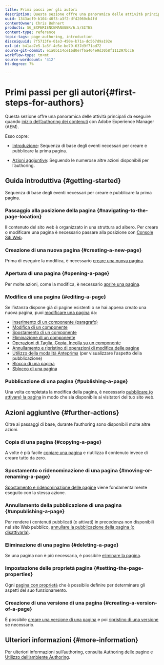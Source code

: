 ```yaml
---
title: Primi passi per gli autori
description: Questa sezione offre una panoramica delle attività principali da eseguire per la creazione di contenuti con Adobe Experience Manager (AEM).
uuid: 1343acf9-b104-40f3-a3f2-df42060cb4fd
contentOwner: Chris Bohnert
products: SG_EXPERIENCEMANAGER/6.5/SITES
content-type: reference
topic-tags: page-authoring, introduction
discoiquuid: 7f5713fe-01e3-450e-b71a-dc567d9a192e
exl-id: b41aa7e5-1a5f-4e5e-be79-637d9f71ad72
source-git-commit: e1a0b114ce16d0e7f6a464e9d30b8f111297bcc6
workflow-type: tm+mt
source-wordcount: '412'
ht-degree: 7%

---
```


# Primi passi per gli autori{#first-steps-for-authors}

Questa sezione offre una panoramica delle attività principali da eseguire quando [inizio dell’authoring dei contenuti](/help/sites-authoring/author.md#concept-of-authoring-and-publishing) con Adobe Experience Manager (AEM).

Esso copre:

* [Introduzione](#getting-started): Sequenza di base degli eventi necessari per creare e pubblicare la prima pagina.

* [Azioni aggiuntive](#further-actions): Seguendo le numerose altre azioni disponibili per l’authoring.

## Guida introduttiva {#getting-started}

Sequenza di base degli eventi necessari per creare e pubblicare la prima pagina.

### Passaggio alla posizione della pagina {#navigating-to-the-page-location}

Il contenuto del sito web è organizzato in una struttura ad albero. Per creare o modificare una pagina è necessario passare alla posizione con [Console Siti Web](/help/sites-classic-ui-authoring/author-env-basic-handling.md#navigating-with-the-websites-console).

### Creazione di una nuova pagina {#creating-a-new-page}

Prima di eseguire la modifica, è necessario [creare una nuova pagina](/help/sites-classic-ui-authoring/classic-page-author-manage-pages.md#creating-a-new-page).

### Apertura di una pagina {#opening-a-page}

Per molte azioni, come la modifica, è necessario [aprire una pagina](/help/sites-classic-ui-authoring/classic-page-author-manage-pages.md#opening-a-page-for-editing).

### Modifica di una pagina {#editing-a-page}

Se l’istanza dispone già di pagine esistenti o se hai appena creato una nuova pagina, puoi [modificare una pagina](/help/sites-classic-ui-authoring/classic-page-author-edit-content.md) da:

* [Inserimento di un componente (paragrafo)](/help/sites-classic-ui-authoring/classic-page-author-edit-content.md#inserting-a-component)
* [Modifica di un componente](/help/sites-classic-ui-authoring/classic-page-author-edit-content.md#editing-a-component-content-and-properties)
* [Spostamento di un componente](/help/sites-classic-ui-authoring/classic-page-author-edit-content.md#moving-a-component)
* [Eliminazione di un componente](/help/sites-classic-ui-authoring/classic-page-author-edit-content.md#deleting-a-component)
* [Operazioni di Taglia, Copia, Incolla su un componente](/help/sites-classic-ui-authoring/classic-page-author-edit-content.md#cut-copy-paste-a-component)
* [Annullamento e ripristino di operazioni di modifica delle pagine](/help/sites-classic-ui-authoring/classic-page-author-edit-content.md#undoing-and-redoing-page-edits)
* [Utilizzo della modalità Anteprima](/help/sites-classic-ui-authoring/classic-page-author-edit-content.md#previewing-pages) (per visualizzare l’aspetto della pubblicazione)
* [Blocco di una pagina  ](/help/sites-classic-ui-authoring/classic-page-author-edit-content.md#locking-a-page)
* [Sblocco di una pagina](/help/sites-classic-ui-authoring/classic-page-author-edit-content.md#unlocking-a-page)

### Pubblicazione di una pagina {#publishing-a-page}

Una volta completata la modifica della pagina, è necessario [pubblicare (o attivare) la pagina](/help/sites-classic-ui-authoring/classic-page-author-publish-pages.md#main-pars-title-10) in modo che sia disponibile ai visitatori del tuo sito web.

## Azioni aggiuntive {#further-actions}

Oltre ai passaggi di base, durante l’authoring sono disponibili molte altre azioni.

### Copia di una pagina {#copying-a-page}

A volte è più facile [copiare una pagina](/help/sites-classic-ui-authoring/classic-page-author-manage-pages.md#copying-and-pasting-a-page) e riutilizza il contenuto invece di creare tutto da zero.

### Spostamento o ridenominazione di una pagina {#moving-or-renaming-a-page}

[Spostamento e ridenominazione delle pagine](/help/sites-classic-ui-authoring/classic-page-author-manage-pages.md#moving-or-renaming-page) viene fondamentalmente eseguito con la stessa azione.

### Annullamento della pubblicazione di una pagina {#unpublishing-a-page}

Per rendere i contenuti pubblicati (o attivati) in precedenza non disponibili nel sito Web pubblico, [annullare la pubblicazione della pagina (o disattivarla)](/help/sites-classic-ui-authoring/classic-page-author-publish-pages.md#unpublishing-a-page).

### Eliminazione di una pagina {#deleting-a-page}

Se una pagina non è più necessaria, è possibile [eliminare la pagina](/help/sites-classic-ui-authoring/classic-page-author-manage-pages.md#deleting-a-page).

### Impostazione delle proprietà pagina {#setting-the-page-properties}

Ogni [pagina con proprietà](/help/sites-classic-ui-authoring/classic-page-author-edit-page-properties.md) che è possibile definire per determinare gli aspetti del suo funzionamento.

### Creazione di una versione di una pagina {#creating-a-version-of-a-page}

È possibile [creare una versione di una pagina](/help/sites-classic-ui-authoring/classic-page-author-work-with-versions.md#creating-a-new-version) e poi [ripristino di una versione](/help/sites-classic-ui-authoring/classic-page-author-work-with-versions.md#restoring-a-page-version-from-sidekick) se necessario.

## Ulteriori informazioni {#more-information}

Per ulteriori informazioni sull’authoring, consulta [Authoring delle pagine](/help/sites-classic-ui-authoring/classic-page-author.md) e [Utilizzo dell’ambiente Authoring](/help/sites-classic-ui-authoring/author-env.md).
